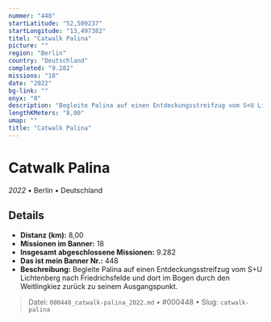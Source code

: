 ```yaml
---
nummer: "448"
startLatitude: "52,509237"
startLongitude: "13,497382"
titel: "Catwalk Palina"
picture: ""
region: "Berlin"
country: "Deutschland"
completed: "9.282"
missions: "18"
date: "2022"
bg-link: ""
onyx: "0"
description: "Begleite Palina auf einen Entdeckungsstreifzug vom S+U Lichtenberg nach Friedrichsfelde und dort im Bogen durch den Weitlingkiez zurück zu seinem Ausgangspunkt."
lengthKMeters: "8,00"
umap: ""
title: "Catwalk Palina"
---
```

# Catwalk Palina

*2022* • Berlin • Deutschland



## Details
- **Distanz (km):** 8,00
- **Missionen im Banner:** 18
- **Insgesamt abgeschlossene Missionen:** 9.282
- **Das ist mein Banner Nr.:** 448
- **Beschreibung:** Begleite Palina auf einen Entdeckungsstreifzug vom S+U Lichtenberg nach Friedrichsfelde und dort im Bogen durch den Weitlingkiez zurück zu seinem Ausgangspunkt.



> Datei: `000448_catwalk-palina_2022.md` • #000448 • Slug: `catwalk-palina`
